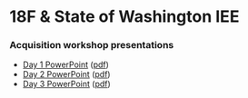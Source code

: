 # 18F & State of Washington IEE


### Acquisition workshop presentations
- [Day 1 PowerPoint](https://github.com/18F/slt-washington-iee/blob/main/workshop/day1.pptx?raw=true) ([pdf](https://github.com/18F/slt-washington-iee/blob/main/workshop/day1.pdf?raw=true))
- [Day 2 PowerPoint](https://github.com/18F/slt-washington-iee/blob/main/workshop/day2.pptx?raw=true) ([pdf](https://github.com/18F/slt-washington-iee/blob/main/workshop/day2.pdf?raw=true))
- [Day 3 PowerPoint](https://github.com/18F/slt-washington-iee/blob/main/workshop/day3.pptx?raw=true) ([pdf](https://github.com/18F/slt-washington-iee/blob/main/workshop/day3.pdf?raw=true))
